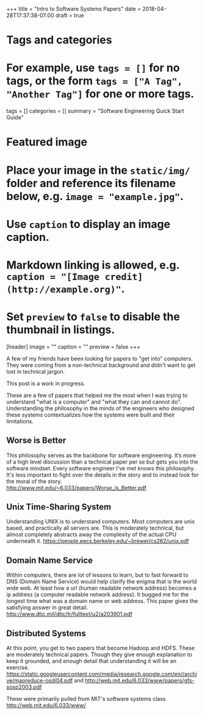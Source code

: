 +++
title = "Intro to Software Systems Papers"
date = 2018-04-28T17:37:38-07:00
draft = true

# Tags and categories
# For example, use `tags = []` for no tags, or the form `tags = ["A Tag", "Another Tag"]` for one or more tags.
tags = []
categories = []
summary = "Software Engineering Quick Start Guide"
# Featured image
# Place your image in the `static/img/` folder and reference its filename below, e.g. `image = "example.jpg"`.
# Use `caption` to display an image caption.
#   Markdown linking is allowed, e.g. `caption = "[Image credit](http://example.org)"`.
# Set `preview` to `false` to disable the thumbnail in listings.
[header]
image = ""
caption = ""
preview = false
+++

A few of my friends have been looking for papers to "get into" computers. They were coming from a non-technical background and didn't want to get lost in technical jargon.

This post is a work in progress.

These are a few of papers that helped me the most when I was trying to understand "what is a computer" and "what they can and cannot do". Understanding the philosophy in the minds of the engineers who designed these systems contextualizes how the systems were built and their limitations.

## Worse is Better
This philosophy serves as the backbone for software engineering. It’s more of a high level discussion than a technical paper per se but gets you into the software mindset. Every software engineer I've met knows this philosophy. It's less important to fight over the details in the story and to instead look for the moral of the story.
http://www.mit.edu/~6.033/papers/Worse_is_Better.pdf


## Unix Time-Sharing System
Understanding UNIX is to understand computers. Most computers are unix based, and practically all servers are.  This is moderately technical, but almost completely abstracts away the complexity of the actual CPU underneath it.
https://people.eecs.berkeley.edu/~brewer/cs262/unix.pdf

## Domain Name Service
Within computers, there are lot of lessons to learn, but to fast forward to DNS (Domain Name Service) would help clarify the enigma that is the world wide web. At least how a url (human readable network address) becomes a ip address (a computer readable network address). It bugged me for the longest time what was a domain name or web address. This paper gives the satisfying answer in great detail.
http://www.dtic.mil/dtic/tr/fulltext/u2/a203901.pdf


## Distributed Systems
At this point, you get to two papers that become Hadoop and HDFS. These are moderately technical papers. Though they give enough explanation to keep it grounded, and enough detail that understanding it will be an exercise. https://static.googleusercontent.com/media/research.google.com/en//archive/mapreduce-osdi04.pdf and http://web.mit.edu/6.033/www/papers/gfs-sosp2003.pdf


These were primarily pulled from MIT's software systems class http://web.mit.edu/6.033/www/
